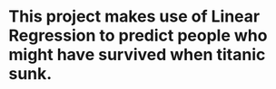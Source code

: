 # This project makes use of Linear Regression to predict people who  might have survived when titanic sunk.
